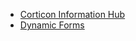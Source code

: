 * [Corticon Information Hub](https://docs.progress.com/category/corticon-information-hub)
* [Dynamic Forms](/Dynamic%20Forms/README.md)
